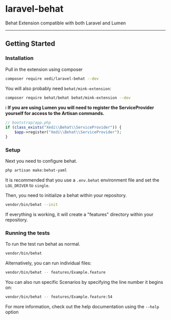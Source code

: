 # laravel-behat
Behat Extension compatible with both Laravel and Lumen

---

## Getting Started

### Installation

Pull in the extension using composer

```bash
composer require xedi/laravel-behat --dev
```

You will also probably need `behat/mink-extension`:

```bash
composer require behat/behat behat/mink-extension --dev
```

:information_source: **If you are using Lumen you will need to register the ServiceProvider yourself for access to the Artisan commands.**

```php
// bootstrap/app.php
if (class_exists("Xedi\\Behat\\ServiceProvider")) {
    $app->register("Xedi\\Behat\\ServiceProvider");
}
```

### Setup

Next you need to configure behat.

```bash
php artisan make:behat-yaml
```

It is recommended that you use a `.env.behat` environment file and set the `LOG_DRIVER` to `single`.

Then, you need to initialize a behat within your repository.

```bash
vendor/bin/behat --init
```

If everything is working, it will create a "features" directory within your repository.

### Running the tests

To run the test run behat as normal.

```bash
vendor/bin/behat
```

Alternatively, you can run individual files:

```bash
vendor/bin/behat -- features/Example.feature
```

You can also run specific Scenarios by specifying the line number it begins on:

```bash
vendor/bin/behat -- features/Example.feature:54
```

For more information, check out the help documentation using the `--help` option
